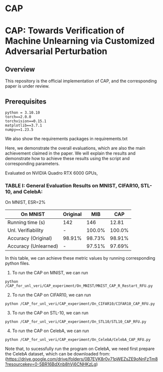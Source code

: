 # CAP

# CAP: Towards Verification of Machine Unlearning via Customized Adversarial Perturbation
## Overview
This repository is the official implementation of CAP, and the corresponding paper is under review.


## Prerequisites

```
python = 3.10.10
torch==2.0.0
torchvision==0.15.1
matplotlib==3.7.1
numpy==1.23.5
```

We also show the requirements packages in requirements.txt

Here, we demonstrate the overall evaluations, which are also the main achievement claimed in the paper. We will explain the results and demonstrate how to achieve these results using the script and corresponding parameters.

Evaluated on NVIDIA Quadro RTX 6000 GPUs,
### TABLE I: General Evaluation Results on MNIST, CIFAR10, STL-10, and CelebA:

On MNIST, ESR=2%

| On MNIST             | Original    | MIB      |   CAP   | 
| --------             | --------    | -------- | -------- |  
| Running time (s)     | 142         | 146      |  12.81     |  
| Unl. Verifiability   | -           | 100.0%   | 100.0%   |   
| Accuracy (Original)  | 98.91%      | 98.73%   | 98.91%  |  
| Accuracy (Unlearned) | -           | 97.51%   | 97.69%   |  
 
 

In this table, we can achieve these metric values by running corresponding python files.


1. To run the CAP on MNIST, we can run
```
python /CAP_for_unl_veri/CAP_experiment/On_MNIST/MNIST_CAP_R_Restart_RFU.py
```


2. To run the CAP on CIFAR10, we can run
```
python /CAP_for_unl_veri/CAP_experiment/On_CIFAR10/CIFAR10_CAP_RFU.py
```

3. To run the CAP on STL-10, we can run

```
python /CAP_for_unl_veri/CAP_experiment/On_STL10/STL10_CAP_RFU.py
```

4. To run the CAP on CelebA, we can run

```
python /CAP_for_unl_veri/CAP_experiment/On_CelebA/CelebA_CAP_RFU.py
```
Note that, to sucessfully run the program on CelebA, we need first prepare the CelebA dataset, which can be downloaded from: 
(https://drive.google.com/drive/folders/0B7EVK8r0v71pWEZsZE9oNnFzTm8?resourcekey=0-5BR16BdXnb8hVj6CNHKzLg)